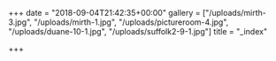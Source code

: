 +++
date = "2018-09-04T21:42:35+00:00"
gallery = ["/uploads/mirth-3.jpg", "/uploads/mirth-1.jpg", "/uploads/pictureroom-4.jpg", "/uploads/duane-10-1.jpg", "/uploads/suffolk2-9-1.jpg"]
title = "_index"

+++
